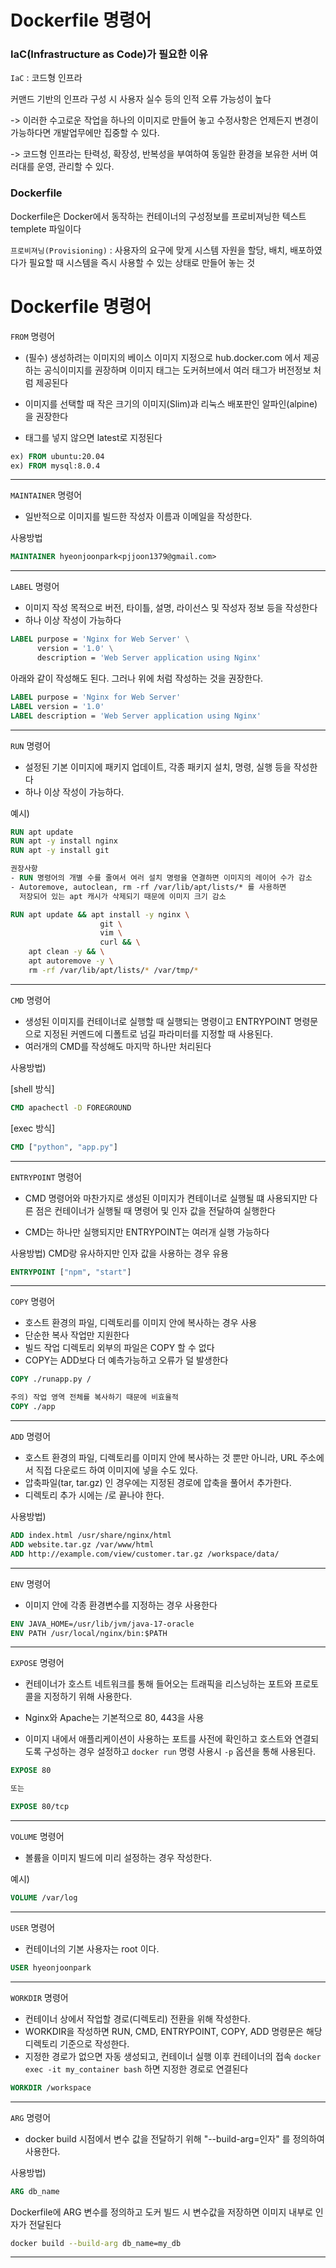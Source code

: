 # Dockerfile 명령어

### IaC(Infrastructure as Code)가 필요한 이유

`IaC` : 코드형 인프라

커맨드 기반의 인프라 구성 시 사용자 실수 등의 인적 오류 가능성이 높다

-> 이러한 수고로운 작업을 하나의 이미지로 만들어 놓고 수정사항은 언제든지 변경이 가능하다면 개발업무에만 집중할 수 있다.

-> 코드형 인프라는 탄력성, 확장성, 반복성을 부여하여 동일한 환경을 보유한 서버 여러대를 운영, 관리할 수 있다.

### Dockerfile

Dockerfile은 Docker에서 동작하는 컨테이너의 구성정보를 프로비져닝한 텍스트 templete 파일이다

`프로비져닝(Provisioning)` : 사용자의 요구에 맞게 시스템 자원을 할당, 배치, 배포하였다가 필요할 때 시스템을 즉시 사용할 수 있는 상태로 만들어 놓는 것

# Dockerfile 명령어

`FROM` 명령어

- (필수) 생성하려는 이미지의 베이스 이미지 지정으로
  hub.docker.com 에서 제공하는 공식이미지를 권장하며 이미지 태그는 도커허브에서
  여러 태그가 버전정보 처럼 제공된다

- 이미지를 선택할 때 작은 크기의 이미지(Slim)과 리눅스 배포판인 알파인(alpine)을 권장한다

- 태그를 넣지 않으면 latest로 지정된다

```Dockerfile
ex) FROM ubuntu:20.04
ex) FROM mysql:8.0.4
```

---

`MAINTAINER` 명령어

- 일반적으로 이미지를 빌드한 작성자 이름과 이메일을 작성한다.

사용방법

```Dockerfile
MAINTAINER hyeonjoonpark<pjjoon1379@gmail.com>
```

---

`LABEL` 명령어

- 이미지 작성 목적으로 버전, 타이틀, 설명, 라이선스 및 작성자 정보 등을 작성한다
- 하나 이상 작성이 가능하다

```Dockerfile
LABEL purpose = 'Nginx for Web Server' \
      version = '1.0' \
      description = 'Web Server application using Nginx'
```

아래와 같이 작성해도 된다. 그러나 위에 처럼 작성하는 것을 권장한다.

```Dockerfile
LABEL purpose = 'Nginx for Web Server'
LABEL version = '1.0'
LABEL description = 'Web Server application using Nginx'
```

---

`RUN` 명령어

- 설정된 기본 이미지에 패키지 업데이트, 각종 패키지 설치, 명령, 실행 등을 작성한다
- 하나 이상 작성이 가능하다.

예시)

```Dockerfile
RUN apt update
RUN apt -y install nginx
RUN apt -y install git

권장사항
- RUN 명령어의 개별 수를 줄여서 여러 설치 명령을 연결하면 이미지의 레이어 수가 감소
- Autoremove, autoclean, rm -rf /var/lib/apt/lists/* 를 사용하면
  저장되어 있는 apt 캐시가 삭제되기 때문에 이미지 크기 감소

RUN apt update && apt install -y nginx \
                    git \
                    vim \
                    curl && \
    apt clean -y && \
    apt autoremove -y \
    rm -rf /var/lib/apt/lists/* /var/tmp/*
```

---

`CMD` 명령어

- 생성된 이미지를 컨테이너로 실행할 때 실행되는 명령이고
  ENTRYPOINT 명령문으로 지정된 커멘드에 디폴트로 넘길 파라미터를 지정할 때 사용된다.
- 여러개의 CMD를 작성해도 마지막 하나만 처리된다

사용방법)

[shell 방식]

```Dockerfile
CMD apachectl -D FOREGROUND
```

[exec 방식]

```Dockerfile
CMD ["python", "app.py"]
```

---

`ENTRYPOINT` 명령어

- CMD 명령어와 마찬가지로 생성된 이미지가 켠테이너로 실행될 떄 사용되지만
  다른 점은 컨테이너가 실행될 때 명령어 및 인자 값을 전달하여 실행한다

- CMD는 하나만 실행되지만 ENTRYPOINT는 여러개 실행 가능하다

사용방법) CMD랑 유사하지만 인자 값을 사용하는 경우 유용

```Dockerfile
ENTRYPOINT ["npm", "start"]
```

---

`COPY` 명령어

- 호스트 환경의 파일, 디렉토리를 이미지 안에 복사하는 경우 사용
- 단순한 복사 작업만 지원한다
- 빌드 작업 디렉토리 외부의 파일은 COPY 할 수 없다
- COPY는 ADD보다 더 예측가능하고 오류가 덜 발생한다

```Dockerfile
COPY ./runapp.py /

주의) 작업 영역 전체를 복사하기 때문에 비효율적
COPY ./app
```

---

`ADD` 명령어

- 호스트 환경의 파일, 디렉토리를 이미지 안에 복사하는 것 뿐만 아니라, URL 주소에서 직접 다운로드 하여 이미지에 넣을 수도 있다.
- 압축파일(tar, tar.gz) 인 경우에는 지정된 경로에 압축을 풀어서 추가한다.
- 디렉토리 추가 시에는 /로 끝나야 한다.

사용방법)

```Dockerfile
ADD index.html /usr/share/nginx/html
ADD website.tar.gz /var/www/html
ADD http://example.com/view/customer.tar.gz /workspace/data/
```

---

`ENV` 명령어

- 이미지 안에 각종 환경변수를 지정하는 경우 사용한다

```Dockerfile
ENV JAVA_HOME=/usr/lib/jvm/java-17-oracle
ENV PATH /usr/local/nginx/bin:$PATH
```

---

`EXPOSE` 명령어

- 컨테이너가 호스트 네트워크를 통해 들어오는 트래픽을 리스닝하는 포트와 프로토콜을 지정하기 위해 사용한다.

- Nginx와 Apache는 기본적으로 80, 443을 사용

- 이미지 내에서 애플리케이션이 사용하는 포트를 사전에 확인하고 호스트와 연결되도록 구성하는 경우 설정하고 `docker run` 명령 사용시 `-p` 옵션을 통해 사용된다.

```Dockerfile
EXPOSE 80

또는

EXPOSE 80/tcp
```

---

`VOLUME` 명령어

- 볼륨을 이미지 빌드에 미리 설정하는 경우 작성한다.

예시)

```Dockerfile
VOLUME /var/log
```

---

`USER` 명령어

- 컨테이너의 기본 사용자는 root 이다.

```Dockerfile
USER hyeonjoonpark
```

---

`WORKDIR` 명령어

- 컨테이너 상에서 작업할 경로(디렉토리) 전환을 위해 작성한다.
- WORKDIR을 작성하면 RUN, CMD, ENTRYPOINT, COPY, ADD 명령문은 해당 디렉토리 기준으로 작성한다.
- 지정한 경로가 없으면 자동 생성되고, 컨테이너 실행 이후 컨테이너의 접속 `docker exec -it my_container bash` 하면 지정한 경로로 연결된다

```Dockerfile
WORKDIR /workspace
```

---

`ARG` 명령어

- docker build 시점에서 변수 값을 전달하기 위해 "--build-arg=인자" 를 정의하여 사용한다.

사용방법)

```Dockerfile
ARG db_name
```

Dockerfile에 ARG 변수를 정의하고 도커 빌드 시 변수값을 저장하면 이미지 내부로 인자가 전달된다

```bash
docker build --build-arg db_name=my_db
```

---
